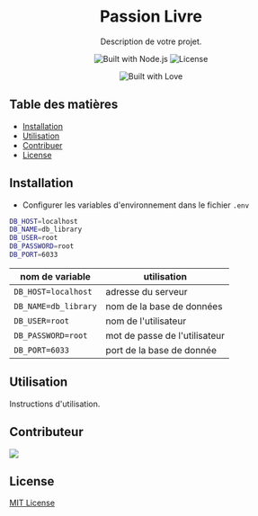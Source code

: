 <!-- Header -->
<h1 align="center">Passion Livre</h1>
<p align="center">
  Description de votre projet.
</p>

<!-- Badges -->
<p align="center">
  <img src="https://img.shields.io/badge/Built%20with-Node.js-green" alt="Built with Node.js">
  <img src="https://img.shields.io/github/license/philippe-hjik/PassionLivre" alt="License">
</p>
<!-- Build with love -->
<p align="center">
  <img src="https://forthebadge.com/images/badges/built-with-love.svg" alt="Built with Love">
</p>

<!-- Table of Contents -->
## Table des matières
- [Installation](#installation)
- [Utilisation](#utilisation)
- [Contribuer](#contribuer)
- [License](#license)

<!-- Installation -->
## Installation
- Configurer les variables d'environnement dans le fichier `.env`
```bash
DB_HOST=localhost
DB_NAME=db_library
DB_USER=root
DB_PASSWORD=root
DB_PORT=6033
```
|  nom de variable  |          utilisation          |
|-------------------|-------------------------------|
|`DB_HOST=localhost`| adresse du serveur            |
|`DB_NAME=db_library` | nom de la base de données     |
|`DB_USER=root`     | nom de l'utilisateur          |
|`DB_PASSWORD=root` | mot de passe de l'utilisateur |
|`DB_PORT=6033`     | port de la base de donnée     |

<!-- Utilisation -->
## Utilisation
Instructions d'utilisation.

<!-- Contribuer -->
## Contributeur
<img src="https://contrib.rocks/image?repo=philippe-hjik/PassionLivre">

<!-- License -->
## License
[MIT License](LICENSE)
